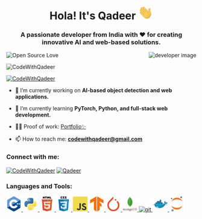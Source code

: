 <h1 align="center">Hola! It's Qadeer <img src="https://raw.githubusercontent.com/ABSphreak/ABSphreak/master/gifs/Hi.gif" height="38px"></h1>  
<h3 align="center">A passionate developer from India with ❤️ for creating innovative AI and web-based solutions.</h3>  
<img align="right" src="https://img.etimg.com/thumb/width-450,height-400,imgsize-638053,resizemode-75,msid-84146083/prime/technology-and-startups/booting-up-developer-economy-how-tech-startups-are-helping-coders-build-and-test-software-faster.jpg" alt="developer image"/>

![Open Source Love](https://badges.frapsoft.com/os/v2/open-source.svg?v=103)  
<p align="left"> <img src="https://komarev.com/ghpvc/?username=CodeWithQadeer&label=Profile%20views&color=0e75b6&style=flat" alt="CodeWithQadeer" /> </p>  

<p align="left">  
<a href="https://x.com/SyedAbdQadeer" target="blank"><img src="https://img.shields.io/twitter/follow/CodeWithQadeer?logo=twitter&style=for-the-badge" alt="CodeWithQadeer" /></a>  
</p>  

- 🔭 I’m currently working on **AI-based object detection and web applications.**  

- 🌱 I’m currently learning **PyTorch, Python, and full-stack web development.**  

- 👨‍💻 Proof of work: [Portfolio✨]()  

- 📫 How to reach me: **codewithqadeer@gmail.com**  

<h3 align="left">Connect with me:</h3>  
<p align="left">  
<a href="https://x.com/SyedAbdQadeer" target="blank"><img align="center" src="https://raw.githubusercontent.com/rahuldkjain/github-profile-readme-generator/master/src/images/icons/Social/twitter.svg" alt="CodeWithQadeer" height="30" width="40" /></a>  
<a href="https://www.linkedin.com/in/syed-abdul-qadeer-4a2896313/" target="blank"><img align="center" src="https://raw.githubusercontent.com/rahuldkjain/github-profile-readme-generator/master/src/images/icons/Social/linked-in-alt.svg" alt="Qadeer" height="30" width="40" /></a>  
</p>  

<h3 align="left">Languages and Tools:</h3>  
<p align="left">   
<a href="https://www.w3schools.com/cpp/" target="_blank" rel="noreferrer"> <img src="https://raw.githubusercontent.com/devicons/devicon/master/icons/cplusplus/cplusplus-original.svg" alt="cplusplus" width="40" height="40"/> </a> 
  <a href="https://www.python.org" target="_blank" rel="noreferrer"> <img src="https://raw.githubusercontent.com/devicons/devicon/master/icons/python/python-original.svg" alt="python" width="40" height="40"/> </a>
  <a href="https://developer.mozilla.org/en-US/docs/Web/HTML" target="_blank" rel="noreferrer"> <img src="https://raw.githubusercontent.com/devicons/devicon/master/icons/html5/html5-original-wordmark.svg" alt="html5" width="40" height="40"/> </a>
  <a href="https://developer.mozilla.org/en-US/docs/Web/CSS" target="_blank" rel="noreferrer"> <img src="https://raw.githubusercontent.com/devicons/devicon/master/icons/css3/css3-original-wordmark.svg" alt="css3" width="40" height="40"/> </a>
  <a href="https://developer.mozilla.org/en-US/docs/Web/JavaScript" target="_blank" rel="noreferrer"> <img src="https://raw.githubusercontent.com/devicons/devicon/master/icons/javascript/javascript-original.svg" alt="javascript" width="40" height="40"/> </a>
  <a href="https://www.tensorflow.org/" target="_blank" rel="noreferrer"> <img src="https://raw.githubusercontent.com/devicons/devicon/master/icons/tensorflow/tensorflow-original.svg" alt="tensorflow" width="40" height="40"/> </a>
  <a href="https://pytorch.org/" target="_blank" rel="noreferrer"> <img src="https://raw.githubusercontent.com/devicons/devicon/master/icons/pytorch/pytorch-original.svg" alt="pytorch" width="40" height="40"/> </a>
  <a href="https://www.mongodb.com/" target="_blank" rel="noreferrer"> <img src="https://raw.githubusercontent.com/devicons/devicon/master/icons/mongodb/mongodb-original-wordmark.svg" alt="mongodb" width="40" height="40"/> </a>
  <a href="https://git-scm.com/" target="_blank" rel="noreferrer"> <img src="https://www.vectorlogo.zone/logos/git-scm/git-scm-icon.svg" alt="git" width="40" height="40"/> </a>
  <a href="https://www.docker.com/" target="_blank" rel="noreferrer"> <img src="https://raw.githubusercontent.com/devicons/devicon/master/icons/docker/docker-original.svg" alt="docker" width="40" height="40"/> </a>
  <a href="https://jupyter.org/" target="_blank" rel="noreferrer"> <img src="https://raw.githubusercontent.com/devicons/devicon/master/icons/jupyter/jupyter-original.svg" alt="jupyter" width="40" height="40"/> </a>
</p>  


